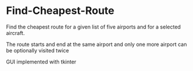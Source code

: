 # Find-Cheapest-Route
Find the cheapest route for a given list of five airports and for a selected aircraft. 

The route starts and end at the same airport and only one more airport can be optionally visited twice 

GUI implemented with tkinter
